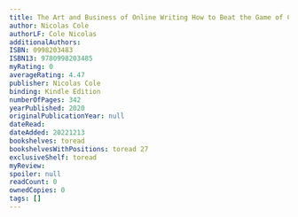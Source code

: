 ```yaml
---
title: The Art and Business of Online Writing How to Beat the Game of Capturing and Keeping Attention
author: Nicolas Cole
authorLF: Cole Nicolas
additionalAuthors: 
ISBN: 0998203483
ISBN13: 9780998203485
myRating: 0
averageRating: 4.47
publisher: Nicolas Cole
binding: Kindle Edition
numberOfPages: 342
yearPublished: 2020
originalPublicationYear: null
dateRead: 
dateAdded: 20221213
bookshelves: toread
bookshelvesWithPositions: toread 27
exclusiveShelf: toread
myReview: 
spoiler: null
readCount: 0
ownedCopies: 0
tags: []
---
```


